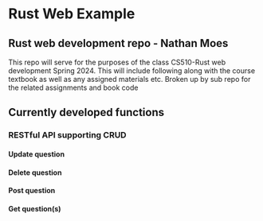 # Rust Web Example

## Rust web development repo - Nathan Moes

This repo will serve for the purposes of the class CS510-Rust web development Spring 2024.
This will include following along with the course textbook as well as any assigned materials etc.
Broken up by sub repo for the related assignments and book code

## Currently developed functions

### RESTful API supporting CRUD

#### Update question

#### Delete question

#### Post question

#### Get question(s)
